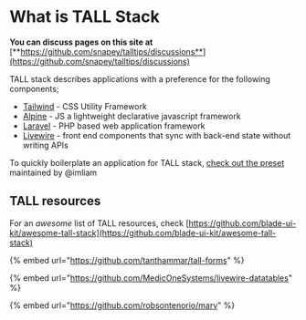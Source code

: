 # What is TALL Stack

**You can discuss pages on this site at** [**https://github.com/snapey/talltips/discussions**](https://github.com/snapey/talltips/discussions)

TALL stack describes applications with a preference for the following components;

* [Tailwind](https://tailwindcss.com/) - CSS Utility Framework
* [Alpine](https://github.com/alpinejs/alpine) - JS a lightweight declarative javascript framework
* [Laravel](https://laravel.com) - PHP based web application framework
* [Livewire](https://laravel-livewire.com/) - front end components that sync with back-end state without writing APIs

To quickly boilerplate an application for TALL stack, [check out the preset](https://github.com/laravel-frontend-presets/tall) maintained by @imliam

## TALL resources

For an _awesome_ list of TALL resources, check  [https://github.com/blade-ui-kit/awesome-tall-stack](https://github.com/blade-ui-kit/awesome-tall-stack)

{% embed url="https://github.com/tanthammar/tall-forms" %}

{% embed url="https://github.com/MedicOneSystems/livewire-datatables" %}

{% embed url="https://github.com/robsontenorio/mary" %}
